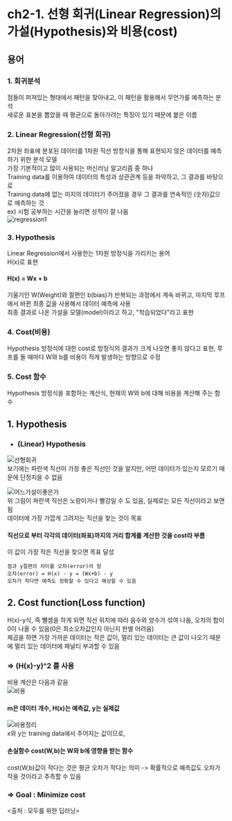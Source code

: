 # ch2-1. 선형 회귀(Linear Regression)의 가설(Hypothesis)와 비용(cost)  

## 용어  
### 1. 회귀분석  
점들이 퍼져있는 형태에서 패턴을 찾아내고, 이 패턴을 활용해서 무언가를 예측하는 분석  
새로운 표본을 뽑았을 때 평균으로 돌아가려는 특징이 있기 때문에 붙은 이름  
### 2. Linear Regression(선형 회귀)    
2차원 좌표에 분포된 데이터를 1차원 직선 방정식을 통해 표현되지 않은 데이터를 예측하기 위한 분석 모델  
가장 기본적이고 많이 사용되는 머신러닝 알고리즘 중 하나  
Training data를 이용하여 데이터의 특성과 상관관계 등을 파악하고, 그 결과를 바탕으로  
Training data에 없는 미지의 데이터가 주어졌을 경우 그 결과를 연속적인 (숫자)값으로 예측하는 것  
ex) 시험 공부하는 시간을 늘리면 성적이 잘 나옴  
![regression1](https://user-images.githubusercontent.com/31130917/107740649-faf26b80-6d4e-11eb-8e46-78953e432a91.PNG)  
### 3. Hypothesis  
Linear Regression에서 사용한는 1차원 방정식을 가리키는 용어  
H(x)로 표현  
#### H(x) = Wx + b  
기울기인 W(Weight)와 절편인 b(bias)가 반복되는 과정에서 계속 바뀌고, 마지막 루프에서 바뀐 최종 값을 사용해서 데이터 예측에 사용  
최종 결과로 나온 가설을 모델(model)이라고 하고, "학습되었다"라고 표현  
### 4. Cost(비용)  
Hypothesis 방정식에 대한 cost로 방정식의 결과가 크게 나오면 좋지 않다고 표현, 루프를 돌 때마다 W와 b를 비용이 적게 발생하는 방향으로 수정  
### 5. Cost 함수  
Hypothesis 방정식을 포함하는 계산식, 현재의 W와 b에 대해 비용을 계산해 주는 함수  

## 1. Hypothesis  
* ### (Linear) Hypothesis  
![선형회귀](https://user-images.githubusercontent.com/31130917/107740645-f9c13e80-6d4e-11eb-94d6-23b54f76c555.PNG)  
보기에는 파란색 직선이 가장 좋은 직선인 것을 알지만, 어떤 데이터가 있는지 모르기 때문에 단정지을 수 없음  
  
![어느가설이좋은가](https://user-images.githubusercontent.com/31130917/107740932-88ce5680-6d4f-11eb-87ee-e1f72643d40c.PNG)  
위 그림이 파란색 직선은 노랑이거나 빨강일 수 도 있음, 실제로는 모든 직선이라고 보면 됨  
데이터에 가장 가깝게 그려지는 직선을 찾는 것이 목표
#### 직선으로 부터 각각의 데이터(좌표)까지의 거리 합계를 계산한 것을 cost라 부름
이 값이 가장 작은 직선을 찾으면 목표 달성  

    점과 y절편의 차이를 오차(error)라 함  
    오차(error) = H(x) - y = (Wx+b) - y  
    오차가 작다면 예측도 정확할 수 있다고 예상할 수 있음  
  
## 2. Cost function(Loss function)  
H(x)-y식, 즉 뺄셈을 하게 되면 직선 위치에 따라 음수와 양수가 섞여 나옴, 오차의 합이 0이 나올 수 있음(0은 최소오차값인지 아닌지 판별 어려움)  
제곱을 하면 가장 가까운 데이터는 작은 값이, 멀리 있는 데이터는 큰 값이 나오기 때문에 멀리 있는 데이터에 패널티 부과할 수 있음  
### => (H(x)-y)^2 를 사용  
  
비용 계산은 다음과 같음  
![비용](https://user-images.githubusercontent.com/31130917/107741332-4d805780-6d50-11eb-8f29-d7e6213617b8.PNG)  
#### m은 데이터 개수, H(x)는 예측값, y는 실제값  
  
![비용정리](https://user-images.githubusercontent.com/31130917/107741538-b7006600-6d50-11eb-9131-7ed853a43450.PNG)  
x와 y는 training data에서 주어지는 값이므로,  
#### 손실함수 cost(W,b)는 W와 b에 영향을 받는 함수  
cost(W,b)값이 작다는 것은 평균 오차가 작다는 의미 -> 확률적으로 예측값도 오차가 작을 것이라고 추측할 수 있음  
### => Goal : Minimize cost  
<출처 : 모두를 위한 딥러닝>
